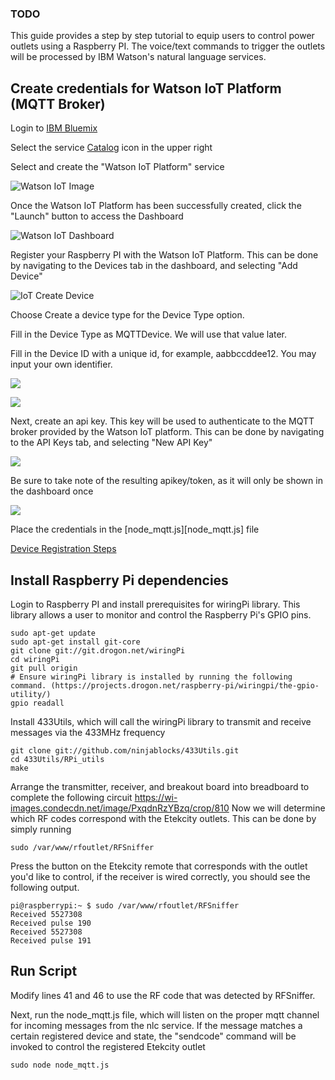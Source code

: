 ### TODO
This guide provides a step by step tutorial to equip users to control power outlets using a Raspberry PI. The voice/text commands to trigger the outlets will be processed by IBM Watson's natural language services.

## Create credentials for Watson IoT Platform (MQTT Broker)
Login to [IBM Bluemix](https://console.ng.bluemix.net)

Select the service [Catalog](https://console.ng.bluemix.net/catalog/) icon in the upper right

Select and create the "Watson IoT Platform" service

![Watson IoT Image](http://i.imgur.com/ymdlMIf.png?1)

Once the Watson IoT Platform has been successfully created, click the "Launch" button to access the Dashboard

![Watson IoT Dashboard](http://i.imgur.com/qP3akwu.png?1)

Register your Raspberry PI with the Watson IoT Platform. This can be done by navigating to the Devices tab in the dashboard, and selecting "Add Device"

![IoT Create Device](https://www.ibm.com/developerworks/cloud/library/cl-mqtt-bluemix-iot-node-red-app/image003.jpg)

Choose Create a device type for the Device Type option.

Fill in the Device Type as MQTTDevice. We will use that value later.

Fill in the Device ID with a unique id, for example, aabbccddee12. You may input your own identifier.

![](https://www.ibm.com/developerworks/cloud/library/cl-mqtt-bluemix-iot-node-red-app/image004.jpg)

![](https://www.ibm.com/developerworks/cloud/library/cl-mqtt-bluemix-iot-node-red-app/image005.jpg)

Next, create an api key. This key will be used to authenticate to the MQTT broker provided by the Watson IoT platform. This can be done by navigating to the API Keys tab, and selecting "New API Key"

![](https://www.ibm.com/developerworks/cloud/library/cl-mqtt-bluemix-iot-node-red-app/image006.jpg)

Be sure to take note of the resulting apikey/token, as it will only be shown in the dashboard once

![](https://www.ibm.com/developerworks/cloud/library/cl-mqtt-bluemix-iot-node-red-app/image007.jpg)

Place the credentials in the [node_mqtt.js][node_mqtt.js] file

[Device Registration Steps](https://www.ibm.com/developerworks/cloud/library/cl-mqtt-bluemix-iot-node-red-app/)



## Install Raspberry Pi dependencies
Login to Raspberry PI and install prerequisites for wiringPi library. This library allows a user to monitor and control the Raspberry Pi's GPIO pins.
```
sudo apt-get update
sudo apt-get install git-core
git clone git://git.drogon.net/wiringPi
cd wiringPi
git pull origin
# Ensure wiringPi library is installed by running the following command. (https://projects.drogon.net/raspberry-pi/wiringpi/the-gpio-utility/)
gpio readall  
```
Install 433Utils, which will call the wiringPi library to transmit and receive messages via the 433MHz frequency
```
git clone git://github.com/ninjablocks/433Utils.git
cd 433Utils/RPi_utils
make   
```
Arrange the transmitter, receiver, and breakout board into breadboard to complete the following circuit https://wi-images.condecdn.net/image/PxqdnRzYBzq/crop/810
Now we will determine which RF codes correspond with the Etekcity outlets. This can be done by simply running
```
sudo /var/www/rfoutlet/RFSniffer
```
Press the button on the Etekcity remote that corresponds with the outlet you'd like to control, if the receiver is wired correctly, you should see the following output.
```
pi@raspberrypi:~ $ sudo /var/www/rfoutlet/RFSniffer
Received 5527308
Received pulse 190
Received 5527308
Received pulse 191
```

## Run Script

Modify lines 41 and 46 to use the RF code that was detected by RFSniffer.

Next, run the node_mqtt.js file, which will listen on the proper mqtt channel for incoming messages from the nlc service. If the message matches a certain registered device and state, the "sendcode" command will be invoked to control the registered Etekcity outlet
```
sudo node node_mqtt.js
```
